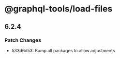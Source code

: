 # @graphql-tools/load-files

## 6.2.4
### Patch Changes

- 533d6d53: Bump all packages to allow adjustments
